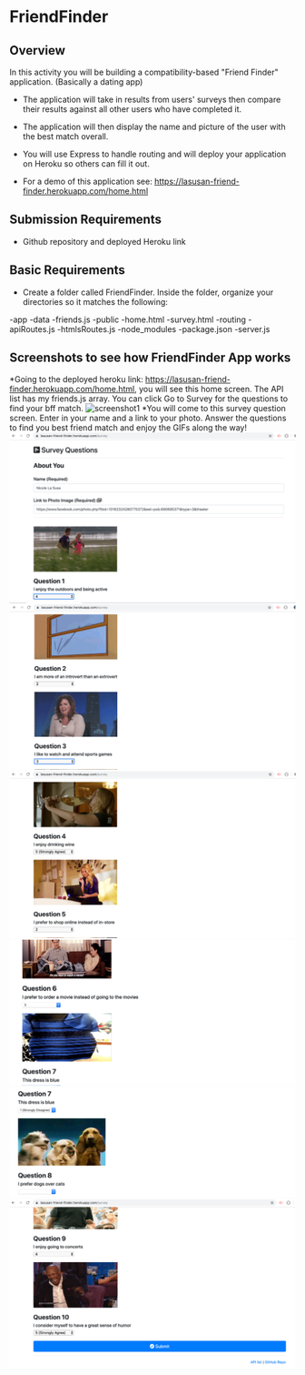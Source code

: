 # FriendFinder 

## Overview
In this activity you will be building a compatibility-based "Friend Finder" application. (Basically a dating app)

* The application will take in results from users' surveys then compare their results against all other users who have completed it.

* The application will then display the name and picture of the user with the best match overall.

* You will use Express to handle routing and will deploy your application on Heroku so others can fill it out.

* For a demo of this application see: https://lasusan-friend-finder.herokuapp.com/home.html

## Submission Requirements
* Github repository and deployed Heroku link 

## Basic Requirements 
* Create a folder called FriendFinder. Inside the folder, organize your directories so it matches the following:

-app
-data
-friends.js
-public
-home.html
-survey.html
-routing
-apiRoutes.js
-htmlsRoutes.js
-node_modules
-package.json
-server.js  

## Screenshots to see how FriendFinder App works 
*Going to the deployed heroku link: https://lasusan-friend-finder.herokuapp.com/home.html, you will see this home screen. The API list has my friends.js array. You can click Go to Survey for the questions to find your bff match. 
 ![screenshot1](1.png)
 *You will come to this survey question screen. Enter in your name and a link to your photo. Answer the questions to find you best friend match and enjoy the GIFs along the way!
  ![screenshot2](2.png)
  ![screenshot3](3.png)
  ![screenshot4](4.png)
  ![screenshot5](5.png)
  ![screenshot6](6.png)
  ![screenshot7](7.png)

    


